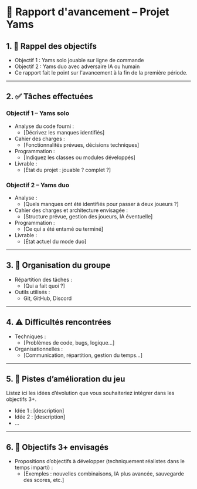 # 📄 Rapport d'avancement – Projet Yams

## 1. 🧭 Rappel des objectifs

- Objectif 1 : Yams solo jouable sur ligne de commande
- Objectif 2 : Yams duo avec adversaire IA ou humain
- Ce rapport fait le point sur l'avancement à la fin de la première période.

---

## 2. ✅ Tâches effectuées

### Objectif 1 – Yams solo
- Analyse du code fourni :
  - [Décrivez les manques identifiés]
- Cahier des charges :
  - [Fonctionnalités prévues, décisions techniques]
- Programmation :
  - [Indiquez les classes ou modules développés]
- Livrable :
  - [État du projet : jouable ? complet ?]

### Objectif 2 – Yams duo
- Analyse :
  - [Quels manques ont été identifiés pour passer à deux joueurs ?]
- Cahier des charges et architecture envisagée :
  - [Structure prévue, gestion des joueurs, IA éventuelle]
- Programmation :
  - [Ce qui a été entamé ou terminé]
- Livrable :
  - [État actuel du mode duo]

---

## 3. 🧩 Organisation du groupe

- Répartition des tâches :
  - [Qui a fait quoi ?]
- Outils utilisés :
  - Git, GitHub, Discord

---

## 4. ⚠️ Difficultés rencontrées

- Techniques :  
  - [Problèmes de code, bugs, logique…]
- Organisationnelles :  
  - [Communication, répartition, gestion du temps…]

---

## 5. 🔭 Pistes d’amélioration du jeu

Listez ici les idées d’évolution que vous souhaiteriez intégrer dans les objectifs 3+.

- Idée 1 : [description]
- Idée 2 : [description]
- ...

---

## 6. 🎯 Objectifs 3+ envisagés

- Propositions d’objectifs à développer (techniquement réalistes dans le temps imparti) :
  - [Exemples : nouvelles combinaisons, IA plus avancée, sauvegarde des scores, etc.]

